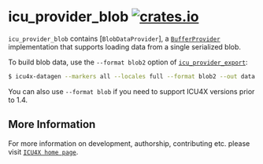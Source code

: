 # icu_provider_blob [![crates.io](https://img.shields.io/crates/v/icu_provider_blob)](https://crates.io/crates/icu_provider_blob)

<!-- cargo-rdme start -->

`icu_provider_blob` contains [`BlobDataProvider`], a [`BufferProvider`] implementation that
supports loading data from a single serialized blob.

To build blob data, use the `--format blob2` option of [`icu_provider_export`]:

```bash
$ icu4x-datagen --markers all --locales full --format blob2 --out data.postcard
```

You can also use `--format blob` if you need to support ICU4X versions prior to 1.4.

[`ICU4X`]: ../icu/index.html
[`BufferProvider`]: icu_provider::buf::BufferProvider
[`icu_provider_export`]: ../icu_provider_export/index.html

<!-- cargo-rdme end -->

## More Information

For more information on development, authorship, contributing etc. please visit [`ICU4X home page`](https://github.com/unicode-org/icu4x).
